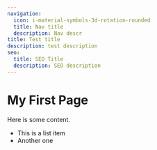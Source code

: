 ```yaml
---
navigation:
  icon: i-material-symbols-3d-rotation-rounded
  title: Nav title
  description: Nav descr
title: Test title
description: test description
seo:
  title: SEO Title
  description: SEO description
---
```


# My First Page

Here is some content.

- This is a list item
- Another one
